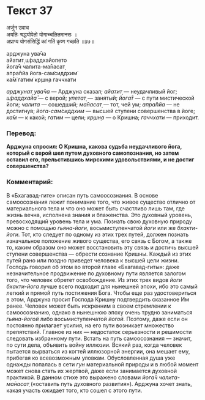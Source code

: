 # Текст 37

अर्जुन उवाच  
अयतिः श्रद्धयोपेतो योगाच्चलितमानसः ।  
अप्राप्य योगसंसिद्धिं कां गतिं कृष्ण गच्छति ॥३७॥

арджуна ува̄ча  
айатит̣ ш́раддхайопето  
йога̄ч чалита-ма̄насат̣  
апра̄пйа йога-сам̇сиддхим̇  
ка̄м̇ гатим̇ кр̣шн̣а гаччхати

_арджунат̣ ува̄ча_ — Арджуна сказал; _айатит̣_ — неудачливый йог; _ш́раддхайа̄_ — с верой; _упетат̣_ — занятый; _йога̄т_ — с пути мистической йоги; _чалита_ — сошедший; _ма̄насат̣_ — тот, чей ум; _апра̄пйа_ — не достигнув; _йога-сам̇сиддхим_ — высшей ступени совершенства в йоге; _ка̄м_ — к какой; _гатим_ — цели; _кр̣шн̣а_ — о Кришна; _гаччхати_ — приходит.

### Перевод:

**Арджуна спросил: О Кришна, какова судьба неудачливого йога, который с верой шел путем духовного самопознания, но затем оставил его, прельстившись мирскими удовольствиями, и не достиг совершенства?**

### Комментарий:

В «Бхагавад-гите» описан путь самоосознания. В основе самоосознания лежит понимание того, что живое существо отлично от материального тела и что оно может быть счастливо лишь там, где жизнь вечна, исполнена знания и блаженства. Это духовный уровень, превосходящий уровень тела и ума. Познать свою духовную природу можно с помощью _гьяна-йоги,_ восьмиступенчатой _йоги_ или же _бхакти-йоги._ Тот, кто следует по одному из этих трех путей, должен познать изначальное положение живого существа, его связь с Богом, а также то, каким образом оно может восстановить эту связь и достичь высшей ступени совершенства — обрести сознание Кришны. Каждый из этих путей рано или поздно приведет человека к высшей цели жизни. Господь говорил об этом во второй главе «Бхагавад-гиты»: даже незначительное продвижение по духовному пути является залогом того, что человек обретет освобождение. Из этих трех видов _йоги_ _бхакти-йога_ лучше всего подходит для нынешней эпохи, ибо это самый легкий и прямой путь постижения Бога. Чтобы еще раз удостовериться в этом, Арджуна просит Господа Кришну подтвердить сказанное Им ранее. Человек может быть искренним в своем стремлении к самоосознанию, однако в нынешнюю эпоху очень трудно заниматься _гьяна-йогой_ либо восьмиступенчатой _йогой._ Поэтому, даже если он постоянно прилагает усилия, на его пути возникает множество препятствий. Главное из них — недостаток серьезности и решимости следовать избранному пути. Встать на путь самоосознания — значит, по сути дела, объявить войну иллюзии. Всякий раз, когда человек пытается вырваться из когтей иллюзорной энергии, она мешает ему, прибегая ко всевозможным уловкам. Обусловленная душа уже однажды попалась в сети _гун_ материальной природы и в любой момент может снова стать их жертвой, даже если занимается духовной практикой. В данном стихе это выражено словами _йога̄ч чалита-ма̄насат̣_ («оставить путь духовного развития»). Арджуна хочет знать, какая участь ожидает того, кто сошел с этого пути.